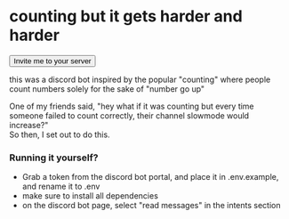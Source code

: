 # counting but it gets harder and harder

<a href=""><button>Invite me to your server</button></a>

this was a discord bot inspired by the popular "counting" where people count numbers solely for the sake of "number go up"

One of my friends said, "hey what if it was counting but every time someone failed to count correctly, their channel slowmode would increase?"<br>
So then, I set out to do this. <br>

### Running it yourself?
- Grab a token from the discord bot portal, and place it in .env.example, and rename it to .env
- make sure to install all dependencies
- on the discord bot page, select "read messages" in the intents section